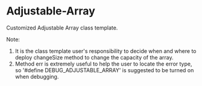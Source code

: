 # Adjustable-Array
Customized Adjustable Array class template.

Note:
1. It is the class template user's responsibility to decide when and where to deploy changeSize method to change the capacity 
   of the array.
2. Method err is extremely useful to help the user to locate the error type, so '#define DEBUG_ADJUSTABLE_ARRAY' is suggested to
   be turned on when debugging.
